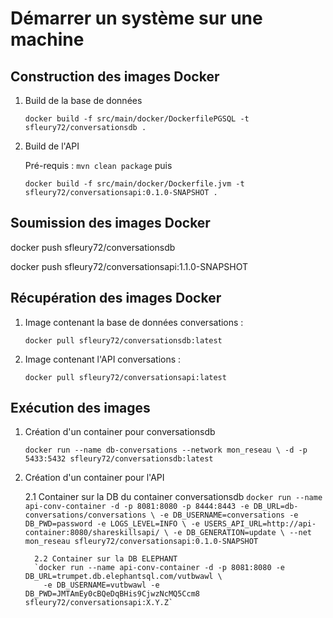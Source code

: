 # Démarrer un système sur une machine

## Construction des images Docker

1. Build de la base de données

    `docker build -f src/main/docker/DockerfilePGSQL -t sfleury72/conversationsdb .`
2. Build de l'API
   
   Pré-requis : `mvn clean package` puis

    `docker build -f src/main/docker/Dockerfile.jvm -t sfleury72/conversationsapi:0.1.0-SNAPSHOT .`
 


## Soumission des images Docker

docker push sfleury72/conversationsdb

docker push sfleury72/conversationsapi:1.1.0-SNAPSHOT

## Récupération des images Docker

1. Image contenant la base de données conversations :

   `docker pull sfleury72/conversationsdb:latest`


2. Image contenant l'API conversations :

   `docker pull sfleury72/conversationsapi:latest`


## Exécution des images

1. Création d'un container pour conversationsdb

   `docker run --name db-conversations --network mon_reseau \
    -d -p 5433:5432 sfleury72/conversationsdb:latest`


2. Création d'un container pour l'API

      2.1 Container sur la DB du container conversationsdb
      `docker run --name api-conv-container -d -p 8081:8080 -p 8444:8443 -e DB_URL=db-conversations/conversations \
        -e DB_USERNAME=conversations -e DB_PWD=password -e LOGS_LEVEL=INFO \
        -e USERS_API_URL=http://api-container:8080/shareskillsapi/ \
        -e DB_GENERATION=update \
       --net mon_reseau sfleury72/conversationsapi:0.1.0-SNAPSHOT`

         2.2 Container sur la DB ELEPHANT
         `docker run --name api-conv-container -d -p 8081:8080 -e DB_URL=trumpet.db.elephantsql.com/vutbwawl \
           -e DB_USERNAME=vutbwawl -e DB_PWD=JMTAmEy0cBQeDqBHis9CjwzNcMQ5Ccm8 sfleury72/conversationsapi:X.Y.Z`

